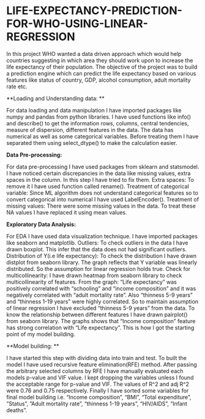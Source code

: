 # LIFE-EXPECTANCY-PREDICTION-FOR-WHO-USING-LINEAR-REGRESSION
In this project WHO wanted a data driven approach which would help countries suggesting in which area they should work upon to increase the life expectancy of their population. The objective of the project was to build a prediction engine which can predict the life expectancy based on various features like status of country, GDP, alcohol consumption, adult mortality rate etc.  

**Loading and Understanding data: **

For data loading and data manipulation I have imported packages like numpy and pandas from python libraries. 
I have used functions like info() and describe() to get the information rows, columns, central tendencies, measure of dispersion, different features in the data.
The data has numerical as well as some categorical variables. Before treating them I have separated them using select_dtype() to make the calculation easier.

**Data Pre-processing:**

For data pre-processing I have used packages from sklearn and statsmodel.  
I have noticed certain discrepancies in the data like missing values, extra spaces in the column. In this step I have tried to fix them.
Extra spaces: To remove it I have used function called rename().
Treatment of categorical variable: Since ML algorithm does not understand categorical features so to convert categorical into numerical I have used LabelEncoder().
Treatment of missing values: There were some missing values in the data. To treat these NA values I have replaced it using mean values.

**Exploratory Data Analysis:** 

For EDA I have used data visualization technique. I have imported packages like seaborn and matplotlib. 
Outliers: To check outliers in the data I have drawn boxplot. This infer that the data does not had significant outliers.
Distribution of Y(i.e life expectancy): To check the distribution I have drawn distplot from seaborn library. The graph reflects that Y variable was linearly distributed. So the assumption for linear regression holds true.
Check for multicollinearity: I have drawn heatmap from seaborn library to check multicollinearity of features. 
From the graph: “Life expectancy” was positively correlated with “schooling” and “income composition” and it was negatively correlated with “adult mortality rate”.
Also “thinness 5-9 years” and “thinness 1-19 years” were highly correlated. So to maintain assumption of linear regression I have excluded “thinness 5-9 years” from the data.
To know the relationship between different features I have drawn pairplot() from seaborn library. The graphs shows that “Income composition” feature has strong correlation with “Life expectancy”.
This is how I got the starting point of my model building.

**Model building: **

I have started this step with dividing data into train and test. To built the model I have used recursive feature elimination(RFE) method. After passing the arbitrary selected columns by RFE I have manually evaluated each models p-value and VIF value. I kept dropping the variables unless I found the acceptable range for p-value and VIF. The values of R^2 and adj R^2 were 0.76 and 0.75 respectively. 
Finally I have sorted some variables for final model building i.e. “Income composition”, “BMI”, “Total expenditure”, ”Status”, ”Adult mortality rate”, “thinness 1-19 years”, “HIV/AIDS”, “Infant deaths”.  


